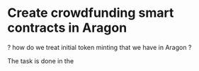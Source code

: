 # Create crowdfunding smart contracts in Aragon

? how do we treat initial token minting that we have in Aragon ?

The task is done in the 

